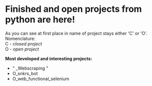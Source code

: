 # Finished and open projects from python are here!
As you can see at first place in name of project stays either 'C' or 'O'.<br>Nomenclature:  
C - *closed project*  
O - *open project*

**Most developed and interesting projects:** <br>
- " _Webscraping " <br>
- O_snkrs_bot
- O_web_functional_selenium
<p>
